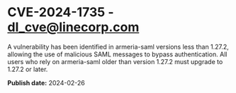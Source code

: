 # CVE-2024-1735 - dl_cve@linecorp.com

A vulnerability has been identified in armeria-saml versions less than 1.27.2, allowing the use of malicious SAML messages to bypass authentication. All users who rely on armeria-saml older than version 1.27.2 must upgrade to 1.27.2 or later.

**Publish date:** 2024-02-26
